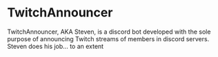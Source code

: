 # TwitchAnnouncer
TwitchAnnouncer, AKA Steven, is a discord bot developed with the sole purpose of announcing Twitch streams of members in discord servers. Steven does his job... to an extent
